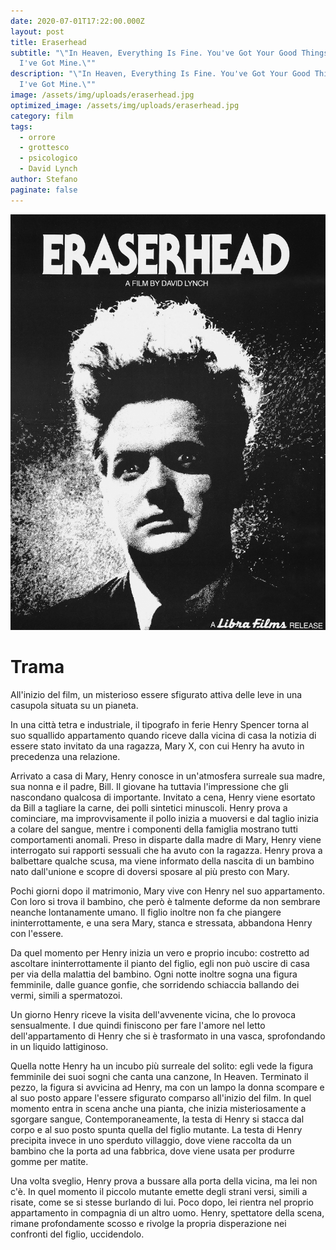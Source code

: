 ```yaml
---
date: 2020-07-01T17:22:00.000Z
layout: post
title: Eraserhead
subtitle: "\"In Heaven, Everything Is Fine. You've Got Your Good Things, And
  I've Got Mine.\""
description: "\"In Heaven, Everything Is Fine. You've Got Your Good Things, And
  I've Got Mine.\""
image: /assets/img/uploads/eraserhead.jpg
optimized_image: /assets/img/uploads/eraserhead.jpg
category: film
tags:
  - orrore
  - grottesco
  - psicologico
  - David Lynch
author: Stefano
paginate: false
---
```

![](/assets/img/uploads/Eraserhead-locandina.jpg)

# Trama	

All'inizio del film, un misterioso essere sfigurato attiva delle leve in una casupola situata su un pianeta.

In una città tetra e industriale, il tipografo in ferie Henry Spencer torna al suo squallido appartamento quando riceve dalla vicina di casa la notizia di essere stato invitato da una ragazza, Mary X, con cui Henry ha avuto in precedenza una relazione.

Arrivato a casa di Mary, Henry conosce in un'atmosfera surreale sua madre, sua nonna e il padre, Bill. Il giovane ha tuttavia l'impressione che gli nascondano qualcosa di importante. Invitato a cena, Henry viene esortato da Bill a tagliare la carne, dei polli sintetici minuscoli. Henry prova a cominciare, ma improvvisamente il pollo inizia a muoversi e dal taglio inizia a colare del sangue, mentre i componenti della famiglia mostrano tutti comportamenti anomali. Preso in disparte dalla madre di Mary, Henry viene interrogato sui rapporti sessuali che ha avuto con la ragazza. Henry prova a balbettare qualche scusa, ma viene informato della nascita di un bambino nato dall'unione e scopre di doversi sposare al più presto con Mary.

Pochi giorni dopo il matrimonio, Mary vive con Henry nel suo appartamento. Con loro si trova il bambino, che però è talmente deforme da non sembrare neanche lontanamente umano. Il figlio inoltre non fa che piangere ininterrottamente, e una sera Mary, stanca e stressata, abbandona Henry con l'essere.

Da quel momento per Henry inizia un vero e proprio incubo: costretto ad ascoltare ininterrottamente il pianto del figlio, egli non può uscire di casa per via della malattia del bambino. Ogni notte inoltre sogna una figura femminile, dalle guance gonfie, che sorridendo schiaccia ballando dei vermi, simili a spermatozoi.

Un giorno Henry riceve la visita dell'avvenente vicina, che lo provoca sensualmente. I due quindi finiscono per fare l'amore nel letto dell'appartamento di Henry che si è trasformato in una vasca, sprofondando in un liquido lattiginoso.

Quella notte Henry ha un incubo più surreale del solito: egli vede la figura femminile dei suoi sogni che canta una canzone, In Heaven. Terminato il pezzo, la figura si avvicina ad Henry, ma con un lampo la donna scompare e al suo posto appare l'essere sfigurato comparso all'inizio del film. In quel momento entra in scena anche una pianta, che inizia misteriosamente a sgorgare sangue, Contemporaneamente, la testa di Henry si stacca dal corpo e al suo posto spunta quella del figlio mutante. La testa di Henry precipita invece in uno sperduto villaggio, dove viene raccolta da un bambino che la porta ad una fabbrica, dove viene usata per produrre gomme per matite.

Una volta sveglio, Henry prova a bussare alla porta della vicina, ma lei non c'è. In quel momento il piccolo mutante emette degli strani versi, simili a risate, come se si stesse burlando di lui. Poco dopo, lei rientra nel proprio appartamento in compagnia di un altro uomo. Henry, spettatore della scena, rimane profondamente scosso e rivolge la propria disperazione nei confronti del figlio, uccidendolo.








